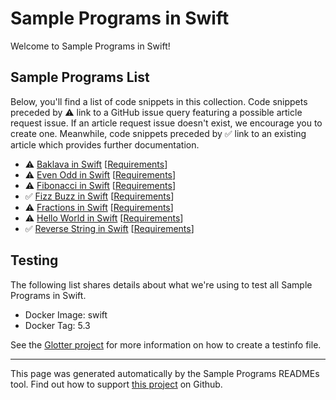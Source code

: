 # Sample Programs in Swift

Welcome to Sample Programs in Swift!

## Sample Programs List

Below, you'll find a list of code snippets in this collection. Code snippets preceded by :warning: link to a GitHub issue query featuring a possible article request issue. If an article request issue doesn't exist, we encourage you to create one. Meanwhile, code snippets preceded by :white_check_mark: link to an existing article which provides further documentation.

- :warning: [Baklava in Swift](https://github.com//TheRenegadeCoder/sample-programs-website/issues?utf8=%E2%9C%93&q=is%3Aissue+is%3Aopen+baklava+swift) [[Requirements](https://sample-programs.therenegadecoder.com/projects/baklava)]
- :warning: [Even Odd in Swift](https://github.com//TheRenegadeCoder/sample-programs-website/issues?utf8=%E2%9C%93&q=is%3Aissue+is%3Aopen+even+odd+swift) [[Requirements](https://sample-programs.therenegadecoder.com/projects/even-odd)]
- :warning: [Fibonacci in Swift](https://github.com//TheRenegadeCoder/sample-programs-website/issues?utf8=%E2%9C%93&q=is%3Aissue+is%3Aopen+fibonacci+swift) [[Requirements](https://sample-programs.therenegadecoder.com/projects/fibonacci)]
- :white_check_mark: [Fizz Buzz in Swift](https://sample-programs.therenegadecoder.com/projects/fizz-buzz/swift) [[Requirements](https://sample-programs.therenegadecoder.com/projects/fizz-buzz)]
- :warning: [Fractions in Swift](https://github.com//TheRenegadeCoder/sample-programs-website/issues?utf8=%E2%9C%93&q=is%3Aissue+is%3Aopen+fractions+swift) [[Requirements](https://sample-programs.therenegadecoder.com/projects/fractions)]
- :warning: [Hello World in Swift](https://github.com//TheRenegadeCoder/sample-programs-website/issues?utf8=%E2%9C%93&q=is%3Aissue+is%3Aopen+hello+world+swift) [[Requirements](https://sample-programs.therenegadecoder.com/projects/hello-world)]
- :white_check_mark: [Reverse String in Swift](https://sample-programs.therenegadecoder.com/projects/reverse-string/swift) [[Requirements](https://sample-programs.therenegadecoder.com/projects/reverse-string)]

## Testing

The following list shares details about what we're using to test all Sample Programs in Swift.

- Docker Image: swift
- Docker Tag: 5.3

See the [Glotter project](https://github.com/auroq/glotter) for more information on how to create a testinfo file.

---

This page was generated automatically by the Sample Programs READMEs tool. Find out how to support [this project](https://github.com/TheRenegadeCoder/sample-programs-readmes) on Github.